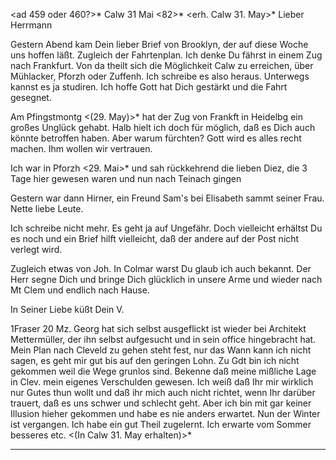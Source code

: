 <ad 459 oder 460?>* Calw 31 Mai <82>*
 <erh. Calw 31. May>*
Lieber Herrmann

Gestern Abend kam Dein lieber Brief von Brooklyn, der auf diese Woche uns hoffen läßt. Zugleich der Fahrtenplan. Ich denke Du fährst in einem Zug nach Frankfurt. Von da theilt sich die Möglichkeit Calw zu erreichen, über Mühlacker, Pforzh oder Zuffenh. Ich schreibe es also heraus. Unterwegs kannst es ja studiren. Ich hoffe Gott hat Dich gestärkt und die Fahrt gesegnet.

Am Pfingstmontg <(29. May)>* hat der Zug von Frankft in Heidelbg ein großes Unglück gehabt. Halb hielt ich doch für möglich, daß es Dich auch könnte betroffen haben. Aber warum fürchten? Gott wird es alles recht machen. Ihm wollen wir vertrauen.

Ich war in Pforzh <29. Mai>* und sah rückkehrend die lieben Diez, die 3 Tage hier gewesen waren und nun nach Teinach gingen

Gestern war dann Hirner, ein Freund Sam's bei Elisabeth sammt seiner Frau. Nette liebe Leute.

Ich schreibe nicht mehr. Es geht ja auf Ungefähr. Doch vielleicht erhältst Du es noch und ein Brief hilft vielleicht, daß der andere auf der Post nicht verlegt wird.

Zugleich etwas von Joh. In Colmar warst Du glaub ich auch bekannt. 
Der Herr segne Dich und bringe Dich glücklich in unsere Arme und wieder nach Mt Clem und endlich nach Hause.

In Seiner Liebe küßt
 Dein V.


1Fraser 20 Mz. Georg hat sich selbst ausgeflickt ist wieder bei Architekt Mettermüller, der ihn selbst aufgesucht und in sein office hingebracht hat. 
Mein Plan nach Cleveld zu gehen steht fest, nur das Wann kann ich nicht sagen, es geht mir gut bis auf den geringen Lohn. Zu Gdt bin ich nicht gekommen weil die Wege grunlos sind. Bekenne daß meine mißliche Lage in Clev. mein eigenes Verschulden gewesen. Ich weiß daß Ihr mir wirklich nur Gutes thun wollt und daß ihr mich auch nicht richtet, wenn Ihr darüber trauert, daß es uns schwer und schlecht geht. Aber ich bin mit gar keiner Illusion hieher gekommen und habe es nie anders erwartet. Nun der Winter ist vergangen. Ich habe ein gut Theil zugelernt. Ich erwarte vom Sommer besseres etc.  <(In Calw 31. May erhalten)>*
____________
